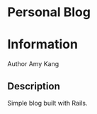 <h1>Personal Blog</h1>

<h1>Information</h1>

Author Amy Kang

<h2>Description</h2>

Simple blog built with Rails.
